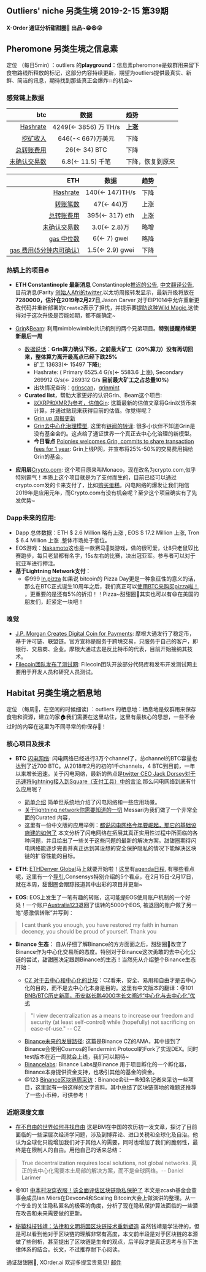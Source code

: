 

## Outliers' niche 另类生境 2019-2-15 第39期

#### X-Order 通证分析甜甜圈🍩 出品~😁😆😝 


## Pheromone 另类生境之信息素
定位 （每日5min)  ：outliers 的**playground**：信息素pheromone是蚁群用来留下食物路线所释放的标记，这部分内容持续更新，期望为outliers提供最真实、新鲜、简洁的讯息，期待找到那些真正会爆炸💥的机会~
 
### 感觉链上数据 

| btc | 数据 | 趋势|
|---:|:--:|:--|
| [Hashrate](https://www.blockchain.com/charts/hash-rate)| 4249(<- 3856) 万 TH/s| **上涨**|
| [挖矿收入](https://www.blockchain.com/charts/miners-revenue) | 646(-< 667)万美元 | 下降|
| [总转账费用](https://www.blockchain.com/charts/transaction-fees) | 26(<- 34) BTC | 下降 |
| [未确认交易数](https://www.blockchain.com/zh-cn/btc/unconfirmed-transactions) | 6.8(<- 11.5) 千笔 |下降，恢复到原来|


|ETH | 数据 | 趋势|
|--:|:--:|:--:|
|[Hashrate](https://etherscan.io/chart/hashrate)| 140(<- 147)TH/s| 下降|
|[转账笔数](https://etherscan.io/chart/tx)|47(<- 44)万|上涨|
|[总转账费用](https://etherscan.io/chart/transactionfee)| 395(<- 317) eth| 上涨|
|[未确认交易数](https://etherscan.io/chart/pendingtx)| 3.0(<- 2.8)万 | 略增|
|[gas 中位数](https://ethgasstation.info/)| 6(<- 7) gwei | 略降|
|[gas 费用(5分钟内可确认)](https://ethgasstation.info/)| 1.5(<- 2.9) gwei | 下降|


### 热锅上的项目🔥
- **ETH Constantinople 最新消息** Constantinople[推迟的公告](https://blog.ethereum.org/2019/01/15/security-alert-ethereum-constantinople-postponement/), [中文翻译公告](https://ethfans.org/posts/security-alert-ethereum-constantinople-postponement), 目前消息(Parity [创始人Afri的twitter](https://twitter.com/5chdn/status/1086285718710816768),以太坊周报转发显示，最新升级将放在**7280000，估计在2019年2月27日**,Jason Carver 对于EIP1014中允许重新更改代码并重新部署的`Create2`表示了担忧，并提示要[提防这种Wild Magic](https://medium.com/@jason.carver/defend-against-wild-magic-in-the-next-ethereum-upgrade-b008247839d2),这使得对于这次升级是否能如期，都不能确定~


- [Grin](https://grin-tech.org/)&[Beam](https://www.beam.mw/): 利用mimblewimble共识机制的两个兄弟项目。**特别提醒持续更新最后一周**
	- [数据说话](https://grinmint.com/pages/index.html)：**Grin算力确认下跌，之前最大矿工（20%算力）没有再切回来，整体算力离开最高点已经下跌25%**
		- 矿工 13633(<- 15497 **下降**); 
		- Hashrate: ( Primary 6525.4 G/s(<- 5583.6 上涨), Secondary  269912 G/s(<- 269312 G/s **目前最大矿工之占总量10%**)  
		- 出块情况查询：[grinscan](http://grinscan.net)，[grinmint](https://grinmint.com/)
	- **Curated list**，帮助大家更好的认识Grin、Beam这个项目: 
		- [以XRP和XMR为参考，估值Gin](https://mp.weixin.qq.com/s/fcxnjN0TWjD4FoK8A1KH4g): 这篇最新的估值文章将Grin以货币来计算，并通过贴现来获得目前的估值。你觉得呢？
		- [Grin up 周报更新](https://grinnews.substack.com/)
		- [Grin去中心化治理模型](https://medium.com/blockchain-capital-blog/grin-governance-a-novel-approach-154aca07291b), 这里有[链闻的转译](https://www.chainnews.com/articles/666107722408.htm): 很多小伙伴不知道Grin是没有基金会的。这点给了通证世界一个真正去中心化治理的新模型。
		- **今日看点** [Poloniex welcomes Grin, commits to share transaction fees for 1 year](https://medium.com/circle-blog/poloniex-welcomes-grin-commits-to-share-transaction-fees-for-1-year-d07bc92cc0f8): Grin上线P网，并宣布将25%-50%的交易费用捐给Grin的基金。

- **应用层**[Crypto.com](https://crypto.com/en/index.html): 这个项目原来叫Monaco，现在改名为crypto.com,似乎特别霸气！本质上这个项目就是为了支付而生的，目前已经可以通过crypto.com发的卡来支付了，比如[购买蛋糕](https://twitter.com/ericnode/status/1095573370182164480)。闪电网络的爆发让我们相信2019年是应用元年，而Crypto.com有没有机会呢？至少这个项目确实有了先发优势~

### Dapp未来的应用: 
- Dapp 总体数据：ETH $ 2.6 Million 略有上涨 , EOS $ 17.2 Million 上涨, Tron $ 6.4 Million 上涨 ,整体市场处于低位。 
- EOS游戏：[Nakamoto](https://beta.nakamoto.run/)这也是一款赛马🏇类游戏，做的很可爱，让8只老鼠🐭比赛跑步，每只老鼠都有名字，15s左右的比赛，决出冠亚军。参与者可以对于冠亚军进行押注。
- **基于Lightning Network支付**：
	- @999  [ln.pizza](https://ln.pizza/) 如果说 bitcoin的 Pizza Day更是一种象征性的意义的话，那么在BTC正式诞生10周年之后，我们真正可以[使用BTC来购买pizza啦！](https://twitter.com/ln_pizza/status/1095751406420615168) ，更重要的是还有5%的折扣！！Pizza~甜甜圈🍩其实也可以有😄在美国的朋友们，赶紧定一块吧！


### 嗅觉
- [J.P. Morgan Creates Digital Coin for Payments](https://www.jpmorgan.com/global/news/digital-coin-payments): 摩根大通发行了稳定币，基于许可链、联盟链。官方宣称是服务于跨境交易，只服务于自己的客户，即银行、交易商、企业。摩根大通过去是反比特币的代表，目前开始接纳其技术。
- [Filecoin团队发布了测试网](https://filecoin.io/blog/opening-filecoin-project-repos/): Filecoin团队开放部分代码库和发布开发测试网主要用于开发人员和研究人员测试。




## Habitat 另类生境之栖息地
定位 （每周🍵，在空闲的时候细读) ：outliers 的栖息地：栖息地是蚁群用来保存食物和资源，建立的家🏠我们需要在这里站住，这里有最核心的思想，一些不会过时的内容在这里为不同寻常的你保存🌲！

### 核心项目及技术

- **BTC** [闪电网络](https://p2sh.info/dashboard/db/lightning-network?orgId=1&from=1529230731350&to=1549966731350): 闪电网络已经进行3万个channel了，总channel的BTC容量也达到了近700 BTC。从2018年2月的初的1千channels，4 BTC到目前，一年以来增长迅速。关于闪电网络，最新的热点是[twitter CEO Jack Dorsey对于迅速将lightning接入到Square（支付工具）中的言论](https://twitter.com/stephanlivera/status/1094938688377610240),那么闪电网络到底有什么应用呢？
	- [简单介绍](https://medium.com/coinmonks/intro-to-lightning-network-apps-lapps-b548c96ec13f) 简单但系统地介绍了闪电网络和一些应用场景。
	- [关于lightning network你需要知道的一切](https://messari.io/resource/lightning-network) Messari为我们做了一个非常全面的Curated 内容，
	- 这里有一份中文版的应用举例：[都说闪电网络今年要崛起，那它的基础设施建的如何了](https://mp.weixin.qq.com/s/rr8wZM_A-AANpekCafiDSg) 本文分析了闪电网络在拓展其真正实用性过程中所面临的各种问题，并且给出了一些关于这些问题的最新的解决方案。甜甜圈期待闪电网络能逐步完善并真正达到其设想的安全保护隐私的情况下能解决区块链的扩容性能的目标。

- **ETH**: [ETHDenver Global](https://www.ethdenver.com/)马上就要开始啦！这里有[agenda日程](https://www.ethdenver.com/schedule/), 有哪些看点呢，这里有一个[导引](https://media.consensys.net/5-things-were-looking-forward-to-at-ethdenver-2019-76c643c4135d),Consensys特别介绍的5个看点，在2月15日-2月17日，就在本周，甜甜圈会跟踪报道其中出彩的项目并更新~
- **EOS**: EOS上发生了一笔有趣的转账，这可能是EOS使用账户机制的一个好处！一个账户[Australia123](https://eosauthority.com/account/australia123)退回了误转的5000个EOS, 被退回的账户做了另一笔“感激信转账”并写到：
>  I cant thank you enough, you have restored my faith in human decency, you should be proud of yourself. Thank you

- **Binance 生态**：
自从仔细了解Binance的方方面面之后，甜甜圈🍩改变了Binance作为中心化交易所的态度。特别对于Binance这次勇敢的去中心化公链的尝试，甜甜圈决定跟踪Binance的生态！当然先从介绍整个Binance生态开始：
	- [CZ 对于去中心和中心化的比较](https://www.binance.com/en/blog/301982828007075840/CZ-on-Centralization-Vs-Decentralization)：CZ看来，安全、易用和自由才是去中心化的目的，而不是去中心化本身是目的。这里有中文版本的翻译：@101 [BNB/BTC历史新高，币安赵长鹏4000字长文阐述“中心化与去中心化”优劣](https://mp.weixin.qq.com/s/2zChiAzIlVUCtjxETbzy9g)

	>  "I view decentralization as a means to increase our freedom and security (at least self-control) while (hopefully) not sacrificing on ease-of-use." -- CZ

	- [Binance未来的发展路径](https://www.binance.com/en/blog/300213018722623488/): 这篇是Binance CZ的AMA，其中提到了Binance会使用Cosmos的Tendermint Protocol的Fork了实现DEX。同时test版本在近一周就会上线，我们可以期待~
	- [Binancelabs](https://www.binancelabs.co/): Binance Labs是Binance 用于项目孵化的一个孵化器，Binance本身提供资金支持，也吸引其他的基金的资金。
	- @123 [Binance区块链周采访](https://mp.weixin.qq.com/s/7mgu0O36Ns8g2C68q1fEtw)：Binance会让一些知名记者来采访一些项目，这里就有一份这样的文字资料。其中总结了区块链落地的难题还推荐了一些小币种，可供参考！



### 近期深度文章
- [在不自由的世界如何寻找自由](https://medium.com/@bytemaster/how-to-find-freedom-in-a-unfree-world-59a416a0e8e0) 这是BM在中国的农历初一发文章，探讨了目前面临的一些深层次经济学问题，涉及到博弈论、进口关税和全球化及自治。他认为全球化只能增加我们对于其他人的需要，同时也增加了我们的脆弱性，最终是在限制人的自由。用他自己的话来总结：

> True decentralization requires local solutions, not global networks. 真正的去中心化需要本土局部的解决方案，而不是全球网络。-- Daniel Larimer

- @101 [中本村没穿衣服！该全面评估区块链隐私保护了](https://www.chainnews.com/articles/164428497554.htm) 本文是zcash基金会董事会成员Ian Miers在Devcon4和Scaling Bitcoin大会上做演讲的整理。从一个专业的关注隐私匿名的极客的角度，分析了现在隐私保护算法面临的一些潜在攻击和未来需要做的更新。

- [秘猿科技钱靖：法律和文明将因区块链技术重新塑造](https://www.chainnews.com/articles/343318025144.htm) 虽然钱靖是学法律的，但是可以看到他对于区块链的理解非常有高度，本文前半段是对于区块链的本源做了些剖析，甚至提出了区块链是生命的观点，后半段才是真正思考与当下法律体系的结合。长文，不过推荐耐下心阅读。




通证甜甜圈🍩, XOrder.ai 欢迎多提宝贵意见! [邮件](qchen@xorder.ai)

